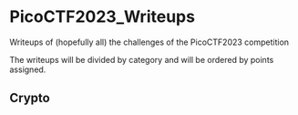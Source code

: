 # PicoCTF2023_Writeups
Writeups of (hopefully all) the challenges of the PicoCTF2023 competition

The writeups will be divided by category and will be ordered by points assigned.

## Crypto
